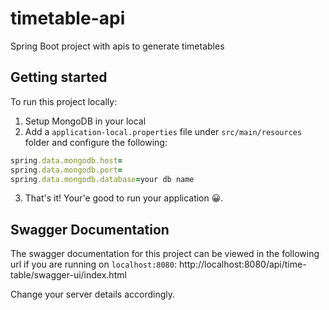 # timetable-api
Spring Boot project with apis to generate timetables

## Getting started
To run this project locally:
1. Setup MongoDB in your local
2. Add a `application-local.properties` file under `src/main/resources` folder and configure the following:
```ruby
spring.data.mongodb.host=
spring.data.mongodb.port=
spring.data.mongodb.database=your db name
```
3. That's it! Your'e good to run your application 😀.

## Swagger Documentation

The swagger documentation for this project can be viewed in the following url if you are running on `localhost:8080`:
http://localhost:8080/api/time-table/swagger-ui/index.html

Change your server details accordingly.
